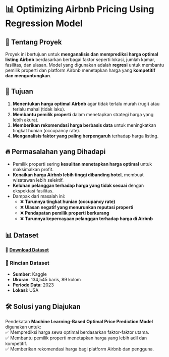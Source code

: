# 📊 Optimizing Airbnb Pricing Using Regression Model

## 🏡 Tentang Proyek
Proyek ini bertujuan untuk **menganalisis dan memprediksi harga optimal listing Airbnb** berdasarkan berbagai faktor seperti lokasi, jumlah kamar, fasilitas, dan ulasan. Model yang digunakan adalah **regresi** untuk membantu pemilik properti dan platform Airbnb menetapkan harga yang **kompetitif dan menguntungkan**.

## 🎯 Tujuan
1. **Menentukan harga optimal Airbnb** agar tidak terlalu murah (rugi) atau terlalu mahal (tidak laku).
2. **Membantu pemilik properti** dalam menetapkan strategi harga yang lebih akurat.
3. **Memberikan rekomendasi harga berbasis data** untuk meningkatkan tingkat hunian (occupancy rate).
4. **Menganalisis faktor yang paling berpengaruh** terhadap harga listing.

## 🔥 Permasalahan yang Dihadapi
- Pemilik properti sering **kesulitan menetapkan harga optimal** untuk maksimalkan profit.
- **Kenaikan harga Airbnb lebih tinggi dibanding hotel**, membuat wisatawan lebih selektif.
- **Keluhan pelanggan terhadap harga yang tidak sesuai** dengan ekspektasi fasilitas.
- Dampak dari masalah ini:
  - ❌ **Turunnya tingkat hunian (occupancy rate)**
  - ❌ **Ulasan negatif yang menurunkan reputasi properti**
  - ❌ **Pendapatan pemilik properti berkurang**
  - ❌ **Turunnya kepercayaan pelanggan terhadap harga di Airbnb**

## 📊 Dataset
🔗 **[Download Dataset]([https://drive.google.com/your_link_here](https://drive.google.com/drive/folders/12m7-k07pfUJ9sZHDmEmicm7XCJIu51jZ))**  

### **📌 Rincian Dataset**
- **Sumber**: Kaggle
- **Ukuran**: 134,545 baris, 89 kolom
- **Periode Data**: 2023
- **Lokasi**: USA

## 🛠 Solusi yang Diajukan
Pendekatan **Machine Learning-Based Optimal Price Prediction Model** digunakan untuk:  
✅ Memprediksi harga sewa optimal berdasarkan faktor-faktor utama.  
✅ Membantu pemilik properti menetapkan harga yang lebih adil dan kompetitif.  
✅ Memberikan rekomendasi harga bagi platform Airbnb dan pengguna.  
